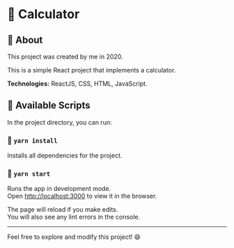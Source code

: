 # 🧮 Calculator

## 📖 About

This project was created by me in 2020.

This is a simple React project that implements a calculator.

**Technologies:** ReactJS, CSS, HTML, JavaScript. 

## 📜 Available Scripts

In the project directory, you can run:

### 🔧 `yarn install`

Installs all dependencies for the project.

### 🚀 `yarn start`

Runs the app in development mode.<br />
Open [http://localhost:3000](http://localhost:3000) to view it in the browser.

The page will reload if you make edits.<br />
You will also see any lint errors in the console.

---

Feel free to explore and modify this project! 😄

